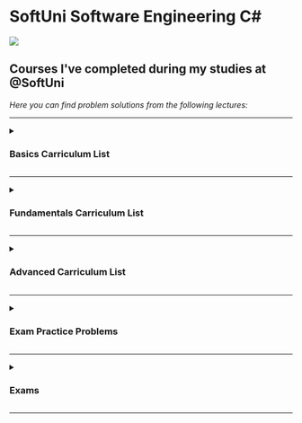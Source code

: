# SoftUni Software Engineering C#
<img src="https://capsule-render.vercel.app/api?type=waving&color=timeGradient&height=300&section=header&text=SoftUni-Courses&fontSize=90" />
<h2>Courses I've completed during my studies at @SoftUni</h2>
<em>Here you can find problem solutions from the following lectures:</em>

***
<details>
<summary><h3>Basics Carriculum List</summary>

1. [**First Steps In Coding**](https://github.com/AleksManolow/SoftUni-CSharp/tree/main/C%23Basic/week01_First%20steps%20in%20programming)
2. [**Conditional Statements**](https://github.com/AleksManolow/SoftUni-CSharp/tree/main/C%23Basic/week02_Checks)
3. [**Nested Conditional Statements**](https://github.com/AleksManolow/SoftUni-CSharp/tree/main/C%23Basic/week03_More%20complex%20checks)
4. [**For Loop**](https://github.com/AleksManolow/SoftUni-CSharp/tree/main/C%23Basic/week04_For-cycle)
5. [**While Loop**](https://github.com/AleksManolow/SoftUni-CSharp/tree/main/C%23Basic/week05_While-cycle)
6. [**Nested Loops**](https://github.com/AleksManolow/SoftUni-CSharp/tree/main/C%23Basic/week06_Nested%20cycles)
 </details>
 
***
 <details>
 <summary><h3>Fundamentals Carriculum List</summary>
 
1. [**Basic Syntax, Conditional Statements and Loops**](https://github.com/AleksManolow/SoftUni-CSharp/tree/main/C%23Fundamentals/week01_Basic%20Syntax%2C%20Conditional%20Statements%20and%20Loops)
2. [**Data Types and Variables**](https://github.com/AleksManolow/SoftUni-CSharp/tree/main/C%23Fundamentals/week02_Data%20Types%20and%20Variables)
3. [**Arrays**](https://github.com/AleksManolow/SoftUni-CSharp/tree/main/C%23Fundamentals/week03_Arrays)
4. [**Methods**](https://github.com/AleksManolow/SoftUni-CSharp/tree/main/C%23Fundamentals/week04_Methods)
5. [**Lists**](https://github.com/AleksManolow/SoftUni-CSharp/tree/main/C%23Fundamentals/week05_List)  
6. [**Objects and Classes**](https://github.com/AleksManolow/SoftUni-CSharp/tree/main/C%23Fundamentals/week06_Objects%20and%20Classes)
7. [**Associative Arrays**](https://github.com/AleksManolow/SoftUni-CSharp/tree/main/C%23Fundamentals/week07_Associative%20Arrays)  
8. [**Text Processing**](https://github.com/AleksManolow/SoftUni-CSharp/tree/main/C%23Fundamentals/week08_Text%20Processing)
9. [**Regular Expressions**](https://github.com/AleksManolow/SoftUni-CSharp/tree/main/C%23Fundamentals/week09_Regular%20Expressions)
  </details>
  
***
 <details>
 <summary><h3>Advanced Carriculum List</summary>
 
1. [**Stacks and Queues**](https://github.com/AleksManolow/SoftUni-CSharp/tree/main/C%23Advanced/week01_Stacks%20and%20Queues)
2. [**Multidimentional Arrays**](https://github.com/AleksManolow/SoftUni-CSharp/tree/main/C%23Advanced/week02_Multidimensional%20Arrays)
3. [**Sets and Dictionaries**](https://github.com/AleksManolow/SoftUni-CSharp/tree/main/C%23Advanced/week03_Sets%20and%20Dictionaries%20Advanced)
4. [**Streams, Files and Directories**](https://github.com/AleksManolow/SoftUni-CSharp/tree/main/C%23Advanced/week04_Streams%2C%20Files%20and%20Directories)
5. [**Functional Programming**](https://github.com/AleksManolow/SoftUni-CSharp/tree/main/C%23Advanced/week05_Functional%20Programming)
6. [**Defining Classes**](https://github.com/AleksManolow/SoftUni-CSharp/tree/main/C%23Advanced/week06_Defining%20Classes)
7. [**Generics**](https://github.com/AleksManolow/SoftUni-CSharp/tree/main/C%23Advanced/week07_Generics)
8. [**Iterators and Comparators**](https://github.com/AleksManolow/SoftUni-CSharp/tree/main/C%23Advanced/week08_Iterators%20and%20Comparators)
9. [**Algorithms Introduction**](https://github.com/AleksManolow/SoftUni-CSharp/tree/main/C%23Advanced/week09_Algorithms%20Introduction)
  </details>
    
***
 <details>
 <summary><h3>Exam Practice Problems</summary>
  
Here you can find exam problems I used for practice:
1. [**Basics**]()
2. [**Fundamentals**](https://github.com/AleksManolow/SoftUni-CSharp/tree/main/C%23Fundamentals/Exam%20Preparation) 
3. [**Advanced**](https://github.com/AleksManolow/SoftUni-CSharp/tree/main/C%23Advanced/Exam%20Preparations)
  </details>
  
***
 <details>
 <summary><h3>Exams</summary>
  
 1. [**Basics**](https://github.com/AleksManolow/SoftUni-CSharp/tree/main/C%23Basic/Exam)
 2. [**Fundamentals**](https://github.com/AleksManolow/SoftUni-CSharp/tree/main/C%23Fundamentals/Exam)
 </details>
 
 ***

